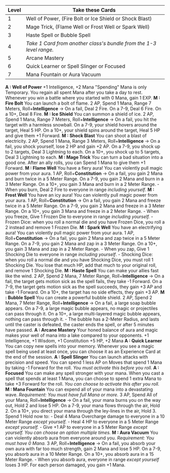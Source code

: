 
| Level | Take these Cards                                                    |
| ----- | ------------------------------------------------------------------- |
| 1     | Well of Power, (Fire Bolt or Ice Shield or Shock Blast)             |
| 2     | Mage Trick, (Flame Well or Frost Well or Spark Well)                |
| 3     | Haste Spell or Bubble Spell                                         |
| 4     | *Take 1 Card from another class's bundle from the 1-3 level range.* |
| 5     | Arcane Mastery                                                      |
| 6     | Quick Learner or Spell Slinger or Focused                           |
| 7     | Mana Fountain or Aura Vacuum                                        |
**A : Well of Power**
	+1 Intelligence, +2 Mana
	"Spending" Mana is only Temporary.
	You regain all spent Mana after you take a day to rest.
	Whenever you win a battle where you started with 0 Mana, gain 1 EXP.
**M : Fire Bolt**
	You can launch a bolt of flame.
	2 AP, Spend 1 Mana, Range 7 Meters, Roll+**Intelligence** ->
	On a fail, Deal 2 Fire.
	On a 7-9, Deal 6 Fire.
	On a 10+, Deal 8 Fire.
**M : Ice Shield**
	You can summon a shield of ice.
	2 AP, Spend 1 Mana, Range 7 Meters, Roll+**Intelligence** ->
	On a fail, you hit the target with a harmless snowball.
	On a 7-9, your shield hovers around the target, Heal 5 HP.
	On a 10+, your shield spins around the target, Heal 5 HP and give them +1 Forward.
**M : Shock Blast**
	You can shoot a blast of electricity.
	2 AP, Spend 1 Mana, Range 3 Meters, Roll+**Intelligence** ->
	On a fail, you shock yourself, lose 2 HP and gain +2 AP.
	On a 7-9, you shock up to 2 targets, Deal 3 Lightning to each.
	On a 10+, you shock up to 5 targets, Deal 3 Lightning to each.
**M : Mage Trick**
	You can turn a bad situation into a good one.
	After an ally rolls, you can Spend 1 Mana to give them +1 Forward.
**M : Flame Well**
	You have a fiery aura!
	You can violently pull magic power from your aura.
	1 AP, Roll+**Constitution** ->
	On a fail, you gain 2 Mana and burn twice in a 5 Meter Range.
	On a 7-9, you gain 2 Mana and burn in a 3 Meter Range.
	On a 10+, you gain 3 Mana and burn in a 2 Meter Range.
	- When you burn, Deal 2 Fire to everyone in range *including yourself*.
**M : Frost Well**
	You have an icy aura!
	You can violently pull magic power from your aura.
	1 AP, Roll+**Constitution** ->
	On a fail, you gain 2 Mana and freeze twice in a 5 Meter Range.
	On a 7-9, you gain 2 Mana and freeze in a 3 Meter Range.
	On a 10+, you gain 3 Mana and freeze in a 2 Meter Range.
	- When you freeze, Give 1 Frozen Die to everyone in range *including yourself.*
	- Frozen Dice: when you roll a normal die and you have Frozen Dice, you roll a 2 instead and remove 1 Frozen Die.
**M : Spark Well**
	You have an electrifying aura!
	You can violently pull magic power from your aura.
	1 AP, Roll+**Constitution** ->
	On a fail, you gain 2 Mana and zap twice in a 5 Meter Range.
	On a 7-9, you gain 2 Mana and zap in a 3 Meter Range.
	On a 10+, you gain 3 Mana and zap in a 2 Meter Range.
	- When you zap, Give 1 Shocking Die to everyone in range *including yourself*.
	- Shocking Dice: when you roll a normal die and you have Shocking Dice, you must roll 1 Shocking Die. You lose that much HP, add that much to your original roll, and remove 1 Shocking Die. 
**M : Haste Spell**
	You can make your allies fast like the wind.
	2 AP, Spend 2 Mana, 7 Meter Range, Roll+**Intelligence** ->
	On a fail, the target gets motion sick as the spell fails, they take -1 Forward.
	On a 7-9, the target gets motion sick as the spell succeeds, they gain +3 AP and take -1 Forward.
	On a 10+, the target has no side effects, they gain +3 AP.
**M : Bubble Spell**
	You can create a powerful bubble shield.
	2 AP, Spend 2 Mana, 7 Meter Range, Roll+**Intelligence** ->
	On a fail, a large soap bubble appears.
	On a 7-9, a large magic bubble appears, no magic or projectiles can pass through it.
	On a 10+, a large multi-layered magic bubble appears, nothing can pass through it.
	- The bubble has a 2-Meter Radius, and lasts until the caster is defeated, the caster ends the spell, or after 5 minutes have passed.
**A : Arcane Mastery**
	Your honed balance of aura and magic makes your well of mana into a lake compared to your opponents.
	+1 Intelligence, +1 Wisdom, +1 Constitution
	+5 HP, +2 Mana
**A : Quick Learner**
	You can copy new spells into your memory.
	Whenever you see a magic spell being used at least once, you can choose it as an Experience Card at the end of the session. 
**A : Spell Slinger**
	You can launch attacks with precision and speed.
	You can spend 1 less AP on Moves that spend 1 Mana by taking -1 Forward for the roll.
	*You must activate this before you roll.*
**A : Focused**
	You can make any spell stronger with your mana.
	When you cast a spell that spends at least 1 Mana, you can choose to spend 1 extra Mana to take +3 Forward for the roll.
	*You can choose to activate this after you roll.*
**M : Mana Fountain**
	You can expend all of your mana into a devastating wave.
	*Requirement: You must have full Mana or more.*
	3 AP, Spend All of your Mana, Roll+**Intelligence** ->
	On a fail, your mana burns you on the way out, Hold 2 and lose 5 HP.
	On a 7-9, your mana flows through the air, Hold 2.
	On a 10+, you direct your mana through the ley-lines in the air, Hold 3.
	Spend 1 Hold now to:
	- Deal 4 Mana Overcharge damage to everyone in a 10 Meter Range *except yourself.* 
	- Heal 4 HP to everyone in a 5 Meter Range *except yourself.*
	- Give +1 AP to everyone in a 5 Meter Range *except yourself.*
	*You can choose an option multiple times.*
**M : Aura Vacuum**
	You can violently absorb aura from everyone around you.
	*Requirement: You must have 0 Mana.*
	3 AP, Roll+**Intelligence** ->
	On a fail, you absorb your own aura with far too much strength, gain 2 Mana and lose 5 HP.
	On a 7-9, you absorb aura in a 10 Meter Range.
	On a 10+, you absorb aura in a 15 Meter Range.
	- When you absorb aura, everyone in range *except yourself* loses 3 HP. For each person damaged, you gain +1 Mana.